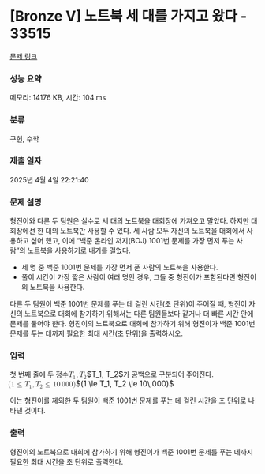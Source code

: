 # [Bronze V] 노트북 세 대를 가지고 왔다 - 33515 

[문제 링크](https://www.acmicpc.net/problem/33515) 

### 성능 요약

메모리: 14176 KB, 시간: 104 ms

### 분류

구현, 수학

### 제출 일자

2025년 4월 4일 22:21:40

### 문제 설명

<p>형진이와 다른 두 팀원은 실수로 세 대의 노트북을 대회장에 가져오고 말았다. 하지만 대회장에선 한 대의 노트북만 사용할 수 있다. 세 사람 모두 자신의 노트북을 대회에서 사용하고 싶어 했고, 이에 “백준 온라인 저지(BOJ) 1001번 문제를 가장 먼저 푸는 사람”의 노트북을 사용하기로 내기를 걸었다.</p>

<ul>
	<li>세 명 중 백준 1001번 문제를 가장 먼저 푼 사람의 노트북을 사용한다.</li>
	<li>풀이 시간이 가장 짧은 사람이 여러 명인 경우, 그들 중 형진이가 포함된다면 형진이의 노트북을 사용한다.</li>
</ul>

<p>다른 두 팀원이 백준 1001번 문제를 푸는 데 걸린 시간(초 단위)이 주어질 때, 형진이 자신의 노트북으로 대회에 참가하기 위해서는 다른 팀원들보다 같거나 더 빠른 시간 안에 문제를 풀어야 한다. 형진이의 노트북으로 대회에 참가하기 위해 형진이가 백준 1001번 문제를 푸는 데까지 필요한 최대 시간(초 단위)을 출력하시오.</p>

### 입력 

 <p>첫 번째 줄에 두 정수 <mjx-container class="MathJax" jax="CHTML" style="font-size: 109%; position: relative;"><mjx-math class="MJX-TEX" aria-hidden="true"><mjx-msub><mjx-mi class="mjx-i"><mjx-c class="mjx-c1D447 TEX-I"></mjx-c></mjx-mi><mjx-script style="vertical-align: -0.15em; margin-left: -0.12em;"><mjx-mn class="mjx-n" size="s"><mjx-c class="mjx-c31"></mjx-c></mjx-mn></mjx-script></mjx-msub><mjx-mo class="mjx-n"><mjx-c class="mjx-c2C"></mjx-c></mjx-mo><mjx-msub space="2"><mjx-mi class="mjx-i"><mjx-c class="mjx-c1D447 TEX-I"></mjx-c></mjx-mi><mjx-script style="vertical-align: -0.15em; margin-left: -0.12em;"><mjx-mn class="mjx-n" size="s"><mjx-c class="mjx-c32"></mjx-c></mjx-mn></mjx-script></mjx-msub></mjx-math><mjx-assistive-mml unselectable="on" display="inline"><math xmlns="http://www.w3.org/1998/Math/MathML"><msub><mi>T</mi><mn>1</mn></msub><mo>,</mo><msub><mi>T</mi><mn>2</mn></msub></math></mjx-assistive-mml><span aria-hidden="true" class="no-mathjax mjx-copytext">$T_1, T_2$</span></mjx-container>가 공백으로 구분되어 주어진다. <mjx-container class="MathJax" jax="CHTML" style="font-size: 109%; position: relative;"><mjx-math class="MJX-TEX" aria-hidden="true"><mjx-mo class="mjx-n"><mjx-c class="mjx-c28"></mjx-c></mjx-mo><mjx-mn class="mjx-n"><mjx-c class="mjx-c31"></mjx-c></mjx-mn><mjx-mo class="mjx-n" space="4"><mjx-c class="mjx-c2264"></mjx-c></mjx-mo><mjx-msub space="4"><mjx-mi class="mjx-i"><mjx-c class="mjx-c1D447 TEX-I"></mjx-c></mjx-mi><mjx-script style="vertical-align: -0.15em; margin-left: -0.12em;"><mjx-mn class="mjx-n" size="s"><mjx-c class="mjx-c31"></mjx-c></mjx-mn></mjx-script></mjx-msub><mjx-mo class="mjx-n"><mjx-c class="mjx-c2C"></mjx-c></mjx-mo><mjx-msub space="2"><mjx-mi class="mjx-i"><mjx-c class="mjx-c1D447 TEX-I"></mjx-c></mjx-mi><mjx-script style="vertical-align: -0.15em; margin-left: -0.12em;"><mjx-mn class="mjx-n" size="s"><mjx-c class="mjx-c32"></mjx-c></mjx-mn></mjx-script></mjx-msub><mjx-mo class="mjx-n" space="4"><mjx-c class="mjx-c2264"></mjx-c></mjx-mo><mjx-mn class="mjx-n" space="4"><mjx-c class="mjx-c31"></mjx-c><mjx-c class="mjx-c30"></mjx-c></mjx-mn><mjx-mstyle><mjx-mspace style="width: 0.167em;"></mjx-mspace></mjx-mstyle><mjx-mn class="mjx-n"><mjx-c class="mjx-c30"></mjx-c><mjx-c class="mjx-c30"></mjx-c><mjx-c class="mjx-c30"></mjx-c></mjx-mn><mjx-mo class="mjx-n"><mjx-c class="mjx-c29"></mjx-c></mjx-mo></mjx-math><mjx-assistive-mml unselectable="on" display="inline"><math xmlns="http://www.w3.org/1998/Math/MathML"><mo stretchy="false">(</mo><mn>1</mn><mo>≤</mo><msub><mi>T</mi><mn>1</mn></msub><mo>,</mo><msub><mi>T</mi><mn>2</mn></msub><mo>≤</mo><mn>10</mn><mstyle scriptlevel="0"><mspace width="0.167em"></mspace></mstyle><mn>000</mn><mo stretchy="false">)</mo></math></mjx-assistive-mml><span aria-hidden="true" class="no-mathjax mjx-copytext">$(1 \le T_1, T_2 \le 10\,000)$</span> </mjx-container></p>

<p>이는 형진이를 제외한 두 팀원이 백준 1001번 문제를 푸는 데 걸린 시간을 초 단위로 나타낸 것이다.</p>

### 출력 

 <p>형진이의 노트북으로 대회에 참가하기 위해 형진이가 백준 1001번 문제를 푸는 데까지 필요한 최대 시간을 초 단위로 출력한다.</p>

